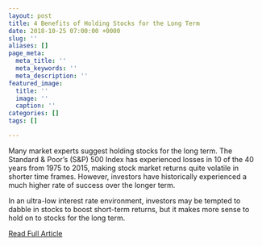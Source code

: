 ```yaml
---
layout: post
title: 4 Benefits of Holding Stocks for the Long Term
date: 2018-10-25 07:00:00 +0000
slug: ''
aliases: []
page_meta:
  meta_title: ''
  meta_keywords: ''
  meta_description: ''
featured_image:
  title: ''
  image: ''
  caption: ''
categories: []
tags: []

---
```

Many market experts suggest holding stocks for the long term. The Standard & Poor’s (S&P) 500 Index has experienced losses in 10 of the 40 years from 1975 to 2015, making stock market returns quite volatile in shorter time frames. However, investors have historically experienced a much higher rate of success over the longer term.

In an ultra-low interest rate environment, investors may be tempted to dabble in stocks to boost short-term returns, but it makes more sense to hold on to stocks for the long term.

<a class="btn btn-outline-primary" href="https://www.investopedia.com/articles/investing/052216/4-benefits-holding-stocks-long-term.asp" targt="_blank">Read Full Article</a>